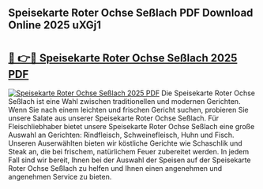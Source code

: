 ## Speisekarte Roter Ochse Seßlach PDF Download Online 2025 uXGj1

# <h2><a href="http://gceeba.nevu.top/?p=Speisekarte+Roter+Ochse+Se%c3%9flach">🔗 👉🔴 Speisekarte Roter Ochse Seßlach 2025 PDF</a></h2>

[![Speisekarte Roter Ochse Seßlach 2025 PDF](https://i.imgur.com/dBaPXMq.png)](http://gceeba.nevu.top/?p=Speisekarte+Roter+Ochse+Se%c3%9flach)
Die Speisekarte Roter Ochse Seßlach ist eine Wahl zwischen traditionellen und modernen Gerichten. Wenn Sie nach einem leichten und frischen Gericht suchen, probieren Sie unsere Salate aus unserer Speisekarte Roter Ochse Seßlach. Für Fleischliebhaber bietet unsere Speisekarte Roter Ochse Seßlach eine große Auswahl an Gerichten: Rindfleisch, Schweinefleisch, Huhn und Fisch. Unseren Auserwählten bieten wir köstliche Gerichte wie Schaschlik und Steak an, die bei frischem, natürlichem Feuer zubereitet werden. In jedem Fall sind wir bereit, Ihnen bei der Auswahl der Speisen auf der Speisekarte Roter Ochse Seßlach zu helfen und Ihnen einen angenehmen und angenehmen Service zu bieten.
